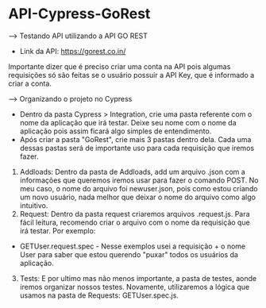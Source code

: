 # API-Cypress-GoRest
--> Testando API utilizando a API GO REST

- Link da API: https://gorest.co.in/

Importante dizer que é preciso criar uma conta na API pois algumas requisições só são feitas se o usuário possuir a API Key, que é informado a criar a conta.

--> Organizando o projeto no Cypress
- Dentro da pasta Cypress > Integration, crie uma pasta referente com o nome da aplicação que irá testar. Deixe seu nome com o nome da aplicação pois assim ficará algo simples de entendimento. 
- Após criar a pasta "GoRest", crie mais 3 pastas dentro dela. Cada uma dessas pastas será de importante uso para cada requisição que iremos fazer. 
1. Addloads: Dentro da pasta de Addloads, add um arquivo .json com a informações que queremos iremos usar para fazer o comando POST. No meu caso, o nome do arquivo foi newuser.json, pois como estou criando um novo usuário, nada melhor que deixar o nome do arquivo como algo intuitivo.
2. Request: Dentro da pasta request criaremos arquivos .request.js.  Para fácil leitura, recomendo criar o arquivo com o nome da requisição que irá testar. Por exemplo:
- GETUser.request.spec - Nesse exemplos usei a requisição + o nome User para saber que estou querendo "puxar" todos os usuários da aplicação.
3. Tests: E por ultimo mas não menos importante, a pasta de testes, aonde iremos organizar nossos testes. Novamente, utilizaremos a lógica que usamos na pasta de Requests: GETUser.spec.js.

